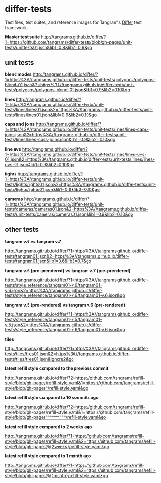 # differ-tests
Test files, test suites, and reference images for Tangram's [Differ](http://github.com/tangrams/differ) test framework.

**Master test suite**
http://tangrams.github.io/differ/?1=https://github.com/tangrams/differ-tests/blob/gh-pages/unit-tests/unittests01.json&lib1=0.8&lib2=0.9&go

## unit tests

**blend modes**
http://tangrams.github.io/differ/?1=https%3A//tangrams.github.io/differ-tests/unit-tests/polygons/polygons-blend-01.json&2=https%3A//tangrams.github.io/differ-tests/unit-tests/polygons/polygons-blend-01.json&lib1=0.9&lib2=0.10&go

**lines**
http://tangrams.github.io/differ/?1=https%3A//tangrams.github.io/differ-tests/unit-tests/lines/lines01.json&2=https%3A//tangrams.github.io/differ-tests/unit-tests/lines/lines01.json&lib1=0.9&lib2=0.10&go

**caps and joins**
http://tangrams.github.io/differ/?1=https%3A//tangrams.github.io/differ-tests/unit-tests/lines/lines-caps-joins.json&2=https%3A//tangrams.github.io/differ-tests/unit-tests/lines/lines-caps-joins.json&lib1=0.9&lib2=0.10&go

**line uvs**
http://tangrams.github.io/differ/?1=https%3A//tangrams.github.io/differ-tests/unit-tests/lines/lines-uvs-01.json&2=https%3A//tangrams.github.io/differ-tests/unit-tests/lines/lines-uvs-01.json&lib1=0.9&lib2=0.10&go

**lights**
http://tangrams.github.io/differ/?1=https%3A//tangrams.github.io/differ-tests/unit-tests/lights/lights01.json&2=https%3A//tangrams.github.io/differ-tests/unit-tests/lights/lights01.json&lib1=0.9&lib2=0.10&go

**cameras**
http://tangrams.github.io/differ/?1=https%3A//tangrams.github.io/differ-tests/unit-tests/cameras/cameras01.json&2=https%3A//tangrams.github.io/differ-tests/unit-tests/cameras/cameras01.json&lib1=0.9&lib2=0.10&go

## other tests

**tangram v.6 vs tangram v.7**

http://tangrams.github.io/differ/?1=https%3A//tangrams.github.io/differ-tests/tangram01.json&2=https%3A//tangrams.github.io/differ-tests/tangram01.json&lib1=0.6&lib2=0.7&go

**tangram v.6 (pre-prendered) vs tangram v.7 (pre-prendered)**

http://tangrams.github.io/differ/?1=https%3A//tangrams.github.io/differ-tests/style_reference/tangram01-v.6/tangram01-v.6.json&2=https%3A//tangrams.github.io/differ-tests/style_reference/tangram01-v.6/tangram01-v.6.json&go

**tangram v.5 (pre-rendered) vs tangram v.6 (pre-rendered)**

http://tangrams.github.io/differ/?1=https%3A//tangrams.github.io/differ-tests/style_reference/tangram01-v.5/tangram01-v.5.json&2=https%3A//tangrams.github.io/differ-tests/style_reference/tangram01-v.6/tangram01-v.6.json&go

**tiles**

http://tangrams.github.io/differ/?1=https%3A//tangrams.github.io/differ-tests/tiles/tiles01.json&2=https%3A//tangrams.github.io/differ-tests/tiles/tiles01.json&ignore2&go

**latest refill style compared to the previous commit**

http://tangrams.github.io/differ/?2=https://github.com/tangrams/refill-style/blob/gh-pages/refill-style.yaml&1=https://github.com/tangrams/refill-style/blob/gh-pages^/refill-style.yaml&go

**latest refill style compared to 10 commits ago**

http://tangrams.github.io/differ/?2=https://github.com/tangrams/refill-style/blob/gh-pages/refill-style.yaml&1=https://github.com/tangrams/refill-style/blob/gh-pages^^^^^^^^^^/refill-style.yaml&go

**latest refill style compared to 2 weeks ago**

http://tangrams.github.io/differ/?1=https://github.com/tangrams/refill-style/blob/gh-pages/refill-style.yaml&2=https://github.com/tangrams/refill-style/blob/gh-pages@{2weeks}/refill-style.yaml&go

**latest refill style compared to 1 month ago**

http://tangrams.github.io/differ/?1=https://github.com/tangrams/refill-style/blob/gh-pages/refill-style.yaml&2=https://github.com/tangrams/refill-style/blob/gh-pages@{1month}/refill-style.yaml&go

